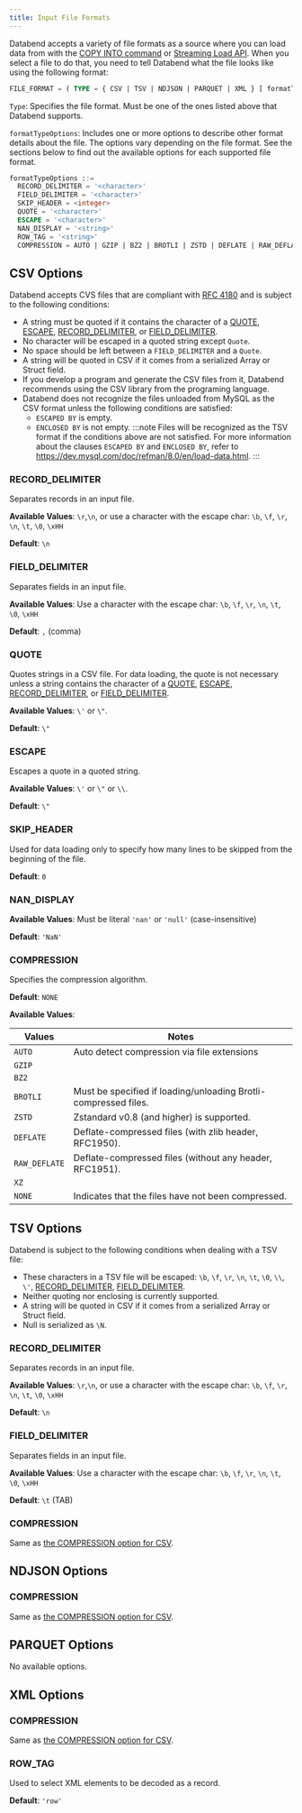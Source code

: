 ```yaml
---
title: Input File Formats
---
```


Databend accepts a variety of file formats as a source where you can load data from with the [COPY INTO command](../14-sql-commands/10-dml/dml-copy-into-table.md) or [Streaming Load API](../11-integrations/00-api/03-streaming-load.md). When you select a file to do that, you need to tell Databend what the file looks like using the following format:

```sql
FILE_FORMAT = ( TYPE = { CSV | TSV | NDJSON | PARQUET | XML } [ formatTypeOptions ] )
```

`Type`: Specifies the file format. Must be one of the ones listed above that Databend supports.

`formatTypeOptions`: Includes one or more options to describe other format details about the file. The options vary depending on the file format. See the sections below to find out the available options for each supported file format.

```sql
formatTypeOptions ::=
  RECORD_DELIMITER = '<character>'
  FIELD_DELIMITER = '<character>'
  SKIP_HEADER = <integer>
  QUOTE = '<character>'
  ESCAPE = '<character>'
  NAN_DISPLAY = '<string>'
  ROW_TAG = '<string>'
  COMPRESSION = AUTO | GZIP | BZ2 | BROTLI | ZSTD | DEFLATE | RAW_DEFLATE | XZ | NONE
```

## CSV Options

Databend accepts CVS files that are compliant with [RFC 4180](https://www.rfc-editor.org/rfc/rfc4180) and is subject to the following conditions:

- A string must be quoted if it contains the character of a [QUOTE](#quote), [ESCAPE](#escape), [RECORD_DELIMITER](#record_delimiter), or [FIELD_DELIMITER](#field_delimiter).
- No character will be escaped in a quoted string except `Quote`.
- No space should be left between a `FIELD_DELIMITER` and a `Quote`.
- A string will be quoted in CSV if it comes from a serialized Array or Struct field.
- If you develop a program and generate the CSV files from it, Databend recommends using the CSV library from the programing language.
- Databend does not recognize the files unloaded from MySQL as the CSV format unless the following conditions are satisfied:
  - `ESCAPED BY` is empty.
  - `ENCLOSED BY` is not empty.
:::note
Files will be recognized as the TSV format if the conditions above are not satisfied. For more information about the clauses `ESCAPED BY` and `ENCLOSED BY`, refer to https://dev.mysql.com/doc/refman/8.0/en/load-data.html.
:::

### RECORD_DELIMITER

Separates records in an input file.

**Available Values**: `\r`,`\n`, or use a character with the escape char: `\b`, `\f`, `\r`, `\n`, `\t`, `\0`, `\xHH`

**Default**: `\n`

### FIELD_DELIMITER

Separates fields in an input file.

**Available Values**: Use a character with the escape char: `\b`, `\f`, `\r`, `\n`, `\t`, `\0`, `\xHH`

**Default**: `,` (comma)

### QUOTE

Quotes strings in a CSV file. For data loading, the quote is not necessary unless a string contains the character of a [QUOTE](#quote), [ESCAPE](#escape), [RECORD_DELIMITER](#record_delimiter), or [FIELD_DELIMITER](#field_delimiter).

**Available Values**: `\'` or `\"`.

**Default**: `\"`

### ESCAPE

Escapes a quote in a quoted string.

**Available Values**: `\'` or `\"` or `\\`.

**Default**: `\"`

### SKIP_HEADER

Used for data loading only to specify how many lines to be skipped from the beginning of the file. 

**Default**: `0`

### NAN_DISPLAY

**Available Values**: Must be literal `'nan'` or `'null'` (case-insensitive)

**Default**: `'NaN'`

### COMPRESSION

Specifies the compression algorithm.

**Default**: `NONE`

**Available Values**:

| Values        | Notes                                                           |
| ------------- | --------------------------------------------------------------- |
| `AUTO`        | Auto detect compression via file extensions                     |
| `GZIP`        |                                                                 |
| `BZ2`         |                                                                 |
| `BROTLI`      | Must be specified if loading/unloading Brotli-compressed files. |
| `ZSTD`        | Zstandard v0.8 (and higher) is supported.                       |
| `DEFLATE`     | Deflate-compressed files (with zlib header, RFC1950).           |
| `RAW_DEFLATE` | Deflate-compressed files (without any header, RFC1951).         |
| `XZ`          |                                                                 |
| `NONE`        | Indicates that the files have not been compressed.              |

## TSV Options

Databend is subject to the following conditions when dealing with a TSV file:

- These characters in a TSV file will be escaped: `\b`, `\f`, `\r`, `\n`, `\t`, `\0`, `\\`, `\'`, [RECORD_DELIMITER](#record_delimiter-1), [FIELD_DELIMITER](#field_delimiter-1).
- Neither quoting nor enclosing is currently supported.
- A string will be quoted in CSV if it comes from a serialized Array or Struct field.
- Null is serialized as `\N`.

### RECORD_DELIMITER

Separates records in an input file.

**Available Values**: `\r`,`\n`, or use a character with the escape char: `\b`, `\f`, `\r`, `\n`, `\t`, `\0`, `\xHH`

**Default**: `\n`

### FIELD_DELIMITER

Separates fields in an input file.

**Available Values**: Use a character with the escape char: `\b`, `\f`, `\r`, `\n`, `\t`, `\0`, `\xHH`

**Default**: `\t` (TAB)

### COMPRESSION

Same as [the COMPRESSION option for CSV](#compression).

## NDJSON Options

### COMPRESSION

Same as [the COMPRESSION option for CSV](#compression).

## PARQUET Options

No available options.

## XML Options

### COMPRESSION

Same as [the COMPRESSION option for CSV](#compression).

### ROW_TAG

Used to select XML elements to be decoded as a record.

**Default**: `'row'`